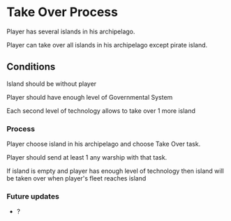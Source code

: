 # Take Over Process

Player has several islands in his archipelago.

Player can take over all islands in his archipelago except pirate island.

## Conditions

Island should be without player

Player should have enough level of Governmental System

Each second level of technology allows to take over 1 more island

### Process

Player choose island in his archipelago and choose Take Over task.

Player should send at least 1 any warship with that task.

If island is empty and player has enough level of technology then island will be taken over when player's fleet reaches island

### Future updates

- ?
